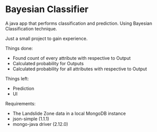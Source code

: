 Bayesian Classifier
===================

A java app that performs classification and prediction. Using Bayesian Classification technique.

Just a small project to gain experience.

Things done:

* Found count of every attribute with respective to Output
* Calculated probability for Outputs
* Calculated probability for all attributes with respective to Output


Things left:

* Prediction
* UI


Requirements:

* The Landslide Zone data in a local MongoDB instance
* json-simple (1.1.1)
* mongo-java driver (2.12.0)